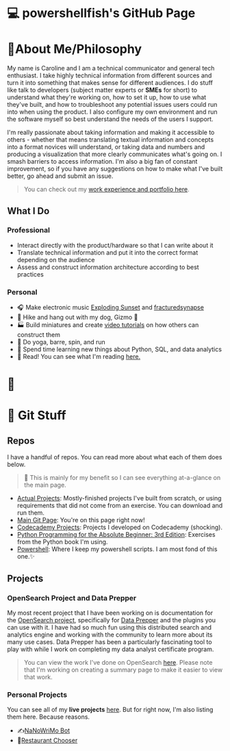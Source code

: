 # 💻 powershellfish's GitHub Page

# 🎀About Me/Philosophy

My name is Caroline and I am a technical communicator and general tech enthusiast. I take highly technical information from different sources and turn it into something that makes sense for different audiences. I do stuff like talk to developers (subject matter experts or **SMEs** for short) to understand what they're working on, how to set it up, how to use what they've built, and how to troubleshoot any potential issues users could run into when using the product. I also configure my own environment and run the software myself so best understand the needs of the users I support. 

I'm really passionate about taking information and making it accessible to others - whether that means translating textual information and concepts into a format novices will understand, or taking data and numbers and producing a visualization that more clearly communicates what's going on. I smash barriers to access information. I'm also a big fan of constant improvement, so if you have any suggestions on how to make what I've built better, go ahead and submit an issue.

>You can check out my [work experience and portfolio here](https://powershellfish.gitbook.io/resume-and-portfolio). 


## What I Do

### Professional
* Interact directly with the product/hardware so that I can write about it
* Translate technical information and put it into the correct format depending on the audience
* Assess and construct information architecture according to best practices

### Personal
* 🎧 Make electronic music [Exploding Sunset](https://soundcloud.com/explodingsunset) and [fracturedsynapse](https://soundcloud.com/fracturedsynapse)
* 🥾 Hike and hang out with my dog, Gizmo 🐺
* 🏭 Build miniatures and create [video tutorials](https://www.youtube.com/channel/UC04S3GpB-oeoe5Ojs65WHAw) on how others can construct them
* 🧘‍ Do yoga, barre, spin, and run
* 🔢 Spend time learning new things about Python, SQL, and data analytics
* 📖 Read! You can see what I'm reading [here.](https://www.goodreads.com/user/show/1258553-powershellfish) 

# 🍕

# 💾 Git Stuff

## Repos 
I have a handful of repos. You can read more about what each of them does below.

> 💬 This is mainly for my benefit so I can see everything at-a-glance on the main page.

* [Actual Projects](https://powershellfish.github.io/Actual-Projects/): Mostly-finished projects I've built from scratch, or using requirements that did not come from an exercise. You can download and run them. 
* [Main Git Page](https://powershellfish.github.io): You're on this page right now! 
* [Codecademy Projects](https://powershellfish.github.io/Codecademy-Projects/): Projects I developed on Codecademy (shocking).
* [Python Programming for the Absolute Beginner: 3rd Edition](https://powershellfish.github.io/python_programming_3e/): Exercises from the Python book I'm using.
* [Powershell](https://powershellfish.github.io/powershell/): Where I keep my powershell scripts. I am most fond of this one.✨

## Projects

### OpenSearch Project and Data Prepper

My most recent project that I have been working on is documentation for the [OpenSearch project](https://opensearch.org/), specifically for [Data Prepper](https://opensearch.org/docs/latest/data-prepper/index/) and the plugins you can use with it. I have had so much fun using this distributed search and analytics engine and working with the community to learn more about its many use cases. Data Prepper has been a particularly fascinating tool to play with while I work on completing my data analyst certificate program. 
>You can view the work I've done on OpenSearch [here](https://github.com/carolxob). Please note that I'm working on creating a summary page to make it easier to view that work.

### Personal Projects

You can see all of my **live projects** [here](https://powershellfish.github.io/Actual-Projects/). But for right now, I'm also listing them here. Because reasons.

- ✍[NaNoWriMo Bot](https://github.com/powershellfish/Actual-Projects/blob/main/NaNoWriMo.py)
- 🍕[Restaurant Chooser](https://github.com/powershellfish/Actual-Projects/blob/main/random_restaurant.py)


